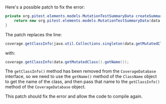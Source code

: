 Here's a possible patch to fix the error:
```java
private org.pitest.elements.models.MutationTestSummaryData createSummaryData(final org.pitest.coverage.CoverageDatabase coverage, final org.pitest.mutationtest.ClassMutationResults data) {
    return new org.pitest.elements.models.MutationTestSummaryData(data.getFileName(), data.getMutations(), coverage.getClassInfo(data.getMutatedClass().getName()));
}
```
The patch replaces the line:
```java
coverage.getClassInfo(java.util.Collections.singleton(data.getMutatedClass()));
```
with:
```java
coverage.getClassInfo(data.getMutatedClass().getName());
```
The `getClassInfo()` method has been removed from the `CoverageDatabase` interface, so we need to use the `getName()` method of the `ClassName` object to get the name of the class, and then pass that name to the `getClassInfo()` method of the `CoverageDatabase` object.

This patch should fix the error and allow the code to compile again.